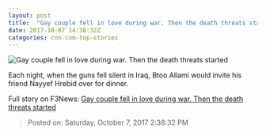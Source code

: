 ```yaml
---
layout: post
title:  "Gay couple fell in love during war. Then the death threats started"
date: 2017-10-07 14:38:32Z
categories: cnn-com-top-stories
---
```


![Gay couple fell in love during war. Then the death threats started](http://i2.cdn.cnn.com/cnnnext/dam/assets/170722100034-01-nayyef-hrebid-and-btoo-allami-super-tease.jpg)

Each night, when the guns fell silent in Iraq, Btoo Allami would invite his friend Nayyef Hrebid over for dinner.


Full story on F3News: [Gay couple fell in love during war. Then the death threats started](http://www.f3nws.com/n/ZTJzrH)

> Posted on: Saturday, October 7, 2017 2:38:32 PM
